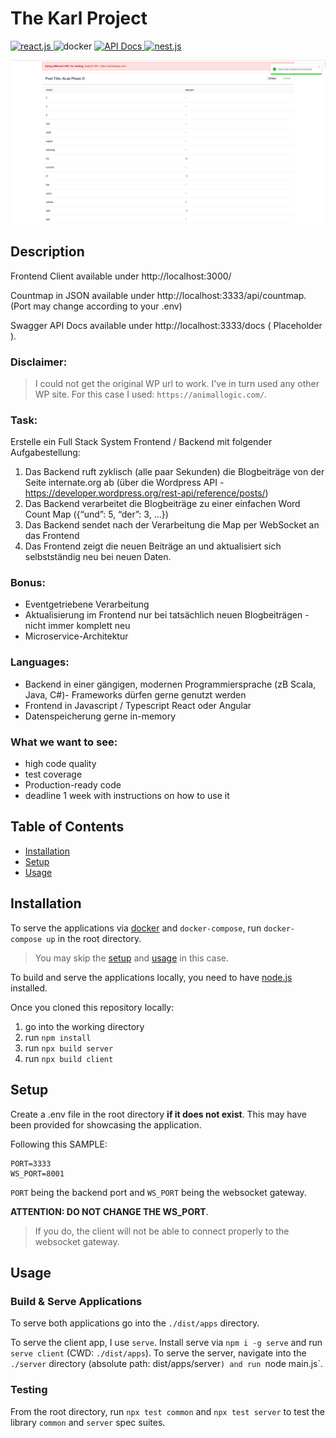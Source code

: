 # The Karl Project


<a href="http://localhost:3000"> ![react.js](https://img.shields.io/badge/react-js-blue?style=for-the-badge) </a>
![docker](https://img.shields.io/badge/-docker-informational?style=for-the-badge)
<a href="http://localhost:3333/docs"> ![API Docs](https://img.shields.io/badge/API_Docs-informational?style=for-the-badge)  </a>
<a href="http://localhost:3333/docs"> ![nest.js](https://img.shields.io/badge/-nestjs-grey?style=for-the-badge)</a>

![demo.png](/assets/demo.png)

## Description 

Frontend Client available under http://localhost:3000/ 

Countmap in JSON available under http://localhost:3333/api/countmap. (Port may change according to your .env)

Swagger API Docs available under http://localhost:3333/docs ( Placeholder ).

### Disclaimer:

> I could not get the original WP url to work. I've in turn used any other WP site. For this case I used: `https://animallogic.com/`.

### Task:

Erstelle ein Full Stack System Frontend / Backend mit folgender Aufgabestellung:
1. Das Backend ruft zyklisch (alle paar Sekunden) die Blogbeiträge von der Seite internate.org ab (über die Wordpress API - https://developer.wordpress.org/rest-api/reference/posts/)
2. Das Backend verarbeitet die Blogbeiträge zu einer einfachen Word Count Map ({“und”: 5, “der”: 3, ...})
3. Das Backend sendet nach der Verarbeitung die Map per WebSocket an das Frontend
4. Das Frontend zeigt die neuen Beiträge an und aktualisiert sich selbstständig neu bei neuen Daten.

### Bonus:
- Eventgetriebene Verarbeitung
- Aktualisierung im Frontend nur bei tatsächlich neuen Blogbeiträgen - nicht immer komplett neu
- Microservice-Architektur

### Languages:
- Backend in einer gängigen, modernen Programmiersprache (zB Scala, Java, C#)- Frameworks dürfen gerne genutzt werden
- Frontend in Javascript / Typescript React oder Angular
- Datenspeicherung gerne in-memory

### What we want to see:
- high code quality
- test coverage
- Production-ready code
- deadline 1 week with instructions on how to use it

## Table of Contents

* [Installation](#installation)
* [Setup](#setup)
* [Usage](#usage)

## Installation

To serve the applications via [docker](https://www.docker.com/) and `docker-compose`,
run `docker-compose up` in the root directory.

> You may skip the [setup](#setup) and [usage](#usage) in this case.

To build and serve the applications locally, you need to have [node.js](https://nodejs.org/en/) installed. 

Once you cloned this repository locally:
1. go into the working directory
2. run `npm install`
3. run `npx build server`
4. run `npx build client`

## Setup

Create a .env file in the root directory **if it does not exist**. This may have been provided for showcasing the application.

Following this SAMPLE:
```.env
PORT=3333
WS_PORT=8001
```

`PORT` being the backend port and `WS_PORT` being the websocket gateway. 

**ATTENTION: DO NOT CHANGE THE WS_PORT**.

> If you do, the client will not be able to connect properly to the websocket gateway.

## Usage 

### Build & Serve Applications

To serve both applications go into the `./dist/apps` directory.

To serve the client app, I use `serve`. Install serve via `npm i -g serve` and run `serve client` (CWD: `./dist/apps`).
To serve the server, navigate into the `./server` directory (absolute path: dist/apps/server`) and run `node main.js`.

### Testing

From the root directory, run `npx test common` and `npx test server` to test the library `common` and `server` spec suites. 
